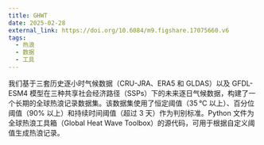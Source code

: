 ```yaml
---
title: GHWT
date: 2025-02-28
external_link: https://doi.org/10.6084/m9.figshare.17075660.v6
tags:
  - 热浪
  - 数据
  - 工具
---
```


我们基于三套历史逐小时气候数据（CRU-JRA、ERA5 和 GLDAS）以及 GFDL-ESM4 模型在三种共享社会经济路径（SSPs）下的未来逐日气候数据，构建了一个长期的全球热浪记录数据集。该数据集使用了恒定阈值（35 °C 以上）、百分位阈值（90% 以上）和持续时间阈值（超过 3 天）作为判别标准。Python 文件为全球热浪工具箱（Global Heat Wave Toolbox）的源代码，可用于根据自定义阈值生成热浪记录。

<!--more-->

